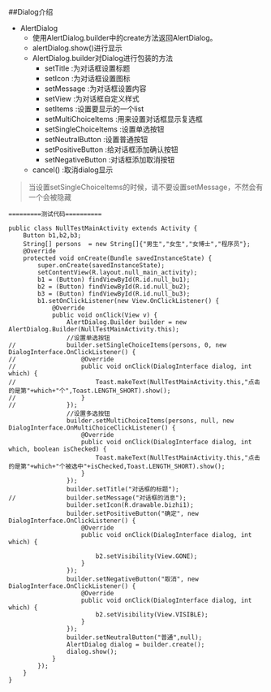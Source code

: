 ##Dialog介绍    

* AlertDialog    
    - 使用AlertDialog.builder中的create方法返回AlertDialog。
    - alertDialog.show()进行显示
    - AlertDialog.builder对Dialog进行包装的方法
        + setTitle :为对话框设置标题
        + setIcon :为对话框设置图标
        + setMessage :为对话框设置内容
        + setView :为对话框自定义样式
        + setItems :设置要显示的一个list
        + setMultiChoiceItems :用来设置对话框显示复选框
        + setSingleChoiceItems :设置单选按钮
        + setNeutralButton :设置普通按钮
        + setPositiveButton :给对话框添加确认按钮
        + setNegativeButton :对话框添加取消按钮
    - cancel() :取消dialog显示


> 当设置setSingleChoiceItems的时候，请不要设置setMessage，不然会有一个会被隐藏

`=========测试代码==========`    

    public class NullTestMainActivity extends Activity {
        Button b1,b2,b3;
        String[] persons  = new String[]{"男生","女生","女博士","程序员"};
        @Override
        protected void onCreate(Bundle savedInstanceState) {
            super.onCreate(savedInstanceState);
            setContentView(R.layout.null_main_activity);
            b1 = (Button) findViewById(R.id.null_bu1);
            b2 = (Button) findViewById(R.id.null_bu2);
            b3 = (Button) findViewById(R.id.null_bu3);
            b1.setOnClickListener(new View.OnClickListener() {
                @Override
                public void onClick(View v) {
                    AlertDialog.Builder builder = new AlertDialog.Builder(NullTestMainActivity.this);
                    //设置单选按钮
    //              builder.setSingleChoiceItems(persons, 0, new DialogInterface.OnClickListener() {
    //                  @Override
    //                  public void onClick(DialogInterface dialog, int which) {
    //                      Toast.makeText(NullTestMainActivity.this,"点击的是第"+which+"个",Toast.LENGTH_SHORT).show();
    //                  }
    //              });
                    //设置多选按钮
                    builder.setMultiChoiceItems(persons, null, new DialogInterface.OnMultiChoiceClickListener() {
                        @Override
                        public void onClick(DialogInterface dialog, int which, boolean isChecked) {
                            Toast.makeText(NullTestMainActivity.this,"点击的是第"+which+"个被选中"+isChecked,Toast.LENGTH_SHORT).show();
                        }
                    });
                    builder.setTitle("对话框的标题");
    //              builder.setMessage("对话框的消息");
                    builder.setIcon(R.drawable.bizhi1);
                    builder.setPositiveButton("确定", new DialogInterface.OnClickListener() {
                        @Override
                        public void onClick(DialogInterface dialog, int which) {

                            b2.setVisibility(View.GONE);
                        }
                    });
                    builder.setNegativeButton("取消", new DialogInterface.OnClickListener() {
                        @Override
                        public void onClick(DialogInterface dialog, int which) {
                            b2.setVisibility(View.VISIBLE);
                        }
                    });
                    builder.setNeutralButton("普通",null);
                    AlertDialog dialog = builder.create();
                    dialog.show();
                }
            });
        }
    }

